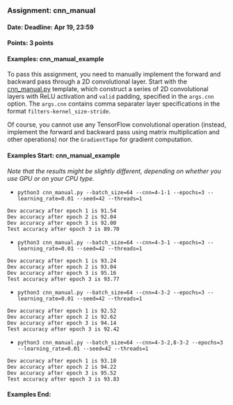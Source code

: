 ### Assignment: cnn_manual
#### Date: Deadline: Apr 19, 23:59
#### Points: 3 points
#### Examples: cnn_manual_example

To pass this assignment, you need to manually implement the forward and backward
pass through a 2D convolutional layer. Start with the
[cnn_manual.py](https://github.com/ufal/npfl114/tree/master/labs/06/cnn_manual.py)
template, which construct a series of 2D convolutional layers with ReLU
activation and `valid` padding, specified in the `args.cnn` option.
The `args.cnn` contains comma separater layer specifications in the format
`filters-kernel_size-stride`.

Of course, you cannot use any TensorFlow convolutional operation (instead,
implement the forward and backward pass using matrix multiplication and other
operations) nor the `GradientTape` for gradient computation.

#### Examples Start: cnn_manual_example
_Note that the results might be slightly different, depending on whether you use
GPU or on your CPU type._

- `python3 cnn_manual.py --batch_size=64 --cnn=4-1-1 --epochs=3 --learning_rate=0.01 --seed=42 --threads=1`
```
Dev accuracy after epoch 1 is 91.54
Dev accuracy after epoch 2 is 92.04
Dev accuracy after epoch 3 is 92.00
Test accuracy after epoch 3 is 89.70
```
- `python3 cnn_manual.py --batch_size=64 --cnn=4-3-1 --epochs=3 --learning_rate=0.01 --seed=42 --threads=1`
```
Dev accuracy after epoch 1 is 93.24
Dev accuracy after epoch 2 is 93.04
Dev accuracy after epoch 3 is 95.16
Test accuracy after epoch 3 is 93.77
```
- `python3 cnn_manual.py --batch_size=64 --cnn=4-3-2 --epochs=3 --learning_rate=0.01 --seed=42 --threads=1`
```
Dev accuracy after epoch 1 is 92.52
Dev accuracy after epoch 2 is 92.62
Dev accuracy after epoch 3 is 94.14
Test accuracy after epoch 3 is 92.42
```
- `python3 cnn_manual.py --batch_size=64 --cnn=4-3-2,8-3-2 --epochs=3 --learning_rate=0.01 --seed=42 --threads=1`
```
Dev accuracy after epoch 1 is 93.18
Dev accuracy after epoch 2 is 94.22
Dev accuracy after epoch 3 is 95.52
Test accuracy after epoch 3 is 93.83
```
#### Examples End:
